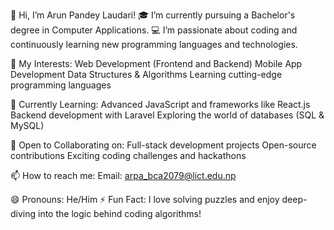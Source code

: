 👋 Hi, I’m Arun Pandey Laudari!
🎓 I’m currently pursuing a Bachelor's degree in Computer Applications.
💻 I’m passionate about coding and continuously learning new programming languages and technologies.

👀 My Interests:
Web Development (Frontend and Backend)
Mobile App Development
Data Structures & Algorithms
Learning cutting-edge programming languages

🌱 Currently Learning:
Advanced JavaScript and frameworks like React.js
Backend development with Laravel
Exploring the world of databases (SQL & MySQL)

💞️ Open to Collaborating on:
Full-stack development projects
Open-source contributions
Exciting coding challenges and hackathons

📫 How to reach me:
Email: arpa_bca2079@lict.edu.np

😄 Pronouns: He/Him
⚡ Fun Fact:
I love solving puzzles and enjoy deep-diving into the logic behind coding algorithms!
